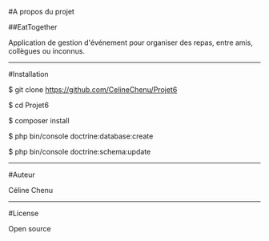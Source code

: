 #A propos du projet

##EatTogether

Application de gestion d'événement pour organiser des repas, entre amis, collègues ou inconnus.

----------

#Installation

$ git clone https://github.com/CelineChenu/Projet6

$ cd Projet6

$ composer install

$ php bin/console doctrine:database:create

$ php bin/console doctrine:schema:update

----------

#Auteur

Céline Chenu

----------

#License

Open source